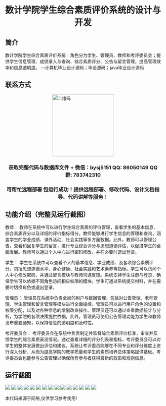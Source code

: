 <p><h1 align="center">数计学院学生综合素质评价系统的设计与开发</h1></p>

## 简介
数计学院学生综合素质评价系统：角色分为学生、管理员、教师和考评委员会；提供学生信息管理、成绩录入与查询、综合素质评分、公告与留言管理，提高管理效率和信息透明度。    --计算机毕业设计源码；毕设源码；java毕业设计源码


## 联系方式
<img src="https://bs-1329754181.cos.ap-shanghai.myqcloud.com/wx.jpg" alt="二维码" style="display: block; margin: 0 auto;" width="200px">
<p><h3 align="center">获取完整代码与数据库文件 + 微信：bysj5151 QQ: 86050149 QQ群: 783742310</h3></p>
<p><h3 align="center">可帮忙远程部署 包运行成功！提供远程部署、修改代码、设计文档指导、代码讲解等服务！</h3></p>

## 功能介绍（完整见运行截图）
教师： 教师在系统中可以进行学生综合素质的评价管理，查看学生的基本信息、综合素质评分以及详细的评价指标得分。教师能够进行学生信息的管理和查询，涵盖学生的学业成绩、课外活动、社会实践等多方面数据。此外，教师可以管理公告，查看和回复学生的留言，进行专业综合评分与思想道德评估，以促进学生的全面发展。教师可以通过个人中心进行密码修改，并在必要时退出登录。

学生： 学生在系统中可以查看个人的基本信息、学业成绩、及各项综合素质评分，包括思想道德水平、身心健康、社会实践和艺术素养等指标。学生可以访问个人中心修改密码，并通过留言模块与教师沟通反馈。系统支持学生注册与登录，确保学生可以依据不同角色访问相应权限的模块。学生可通过系统提交材料，并在需要时切换角色或退出登录。

管理员： 管理员在系统中负责全局的用户与数据管理，包括对公告管理、老师管理、学生管理和留言管理等模块进行全面操控。管理员可以进行用户角色的设置和权限分配，以及对各种信息的增删改查操作。管理员还可以通过查看数据统计与分析，为学院的各项决策提供依据。此外，管理员可使用公告管理功能为学生和教师发布重要通知，以保持信息的透明度和及时性。

考评委员会： 考评委员会在系统中负责制定并监督综合素质评价标准，审查并反馈学生的综合素质表现情况。通过查看详细的评分列表和指标，考评委员会可以对学生的整体发展做出评估和建议。系统让考评委员能够在不同专业和评分维度上进行深入分析，从而为提高学院的教学质量和学生的素质培养总体策略提供基础。考评委员会也能参与公告管理以确保所有参与者获得最新的政策和规则信息。


## 运行截图
![](https://bs-1329754181.cos.ap-shanghai.myqcloud.com/spring/StudentComprehensiveQualityEvaluationSystemDesignAndDevelopment/img/001.jpg)
![](https://bs-1329754181.cos.ap-shanghai.myqcloud.com/spring/StudentComprehensiveQualityEvaluationSystemDesignAndDevelopment/img/002.jpg)
![](https://bs-1329754181.cos.ap-shanghai.myqcloud.com/spring/StudentComprehensiveQualityEvaluationSystemDesignAndDevelopment/img/003.jpg)
![](https://bs-1329754181.cos.ap-shanghai.myqcloud.com/spring/StudentComprehensiveQualityEvaluationSystemDesignAndDevelopment/img/004.jpg)
![](https://bs-1329754181.cos.ap-shanghai.myqcloud.com/spring/StudentComprehensiveQualityEvaluationSystemDesignAndDevelopment/img/005.jpg)
![](https://bs-1329754181.cos.ap-shanghai.myqcloud.com/spring/StudentComprehensiveQualityEvaluationSystemDesignAndDevelopment/img/006.jpg)
![](https://bs-1329754181.cos.ap-shanghai.myqcloud.com/spring/StudentComprehensiveQualityEvaluationSystemDesignAndDevelopment/img/007.jpg)
![](https://bs-1329754181.cos.ap-shanghai.myqcloud.com/spring/StudentComprehensiveQualityEvaluationSystemDesignAndDevelopment/img/008.jpg)
![](https://bs-1329754181.cos.ap-shanghai.myqcloud.com/spring/StudentComprehensiveQualityEvaluationSystemDesignAndDevelopment/img/009.jpg)
![](https://bs-1329754181.cos.ap-shanghai.myqcloud.com/spring/StudentComprehensiveQualityEvaluationSystemDesignAndDevelopment/img/010.jpg)
![](https://bs-1329754181.cos.ap-shanghai.myqcloud.com/spring/StudentComprehensiveQualityEvaluationSystemDesignAndDevelopment/img/011.jpg)
![](https://bs-1329754181.cos.ap-shanghai.myqcloud.com/spring/StudentComprehensiveQualityEvaluationSystemDesignAndDevelopment/img/012.jpg)
![](https://bs-1329754181.cos.ap-shanghai.myqcloud.com/spring/StudentComprehensiveQualityEvaluationSystemDesignAndDevelopment/img/013.jpg)
![](https://bs-1329754181.cos.ap-shanghai.myqcloud.com/spring/StudentComprehensiveQualityEvaluationSystemDesignAndDevelopment/img/014.jpg)
![](https://bs-1329754181.cos.ap-shanghai.myqcloud.com/spring/StudentComprehensiveQualityEvaluationSystemDesignAndDevelopment/img/015.jpg)

<p>本代码来源于网络,仅供学习参考使用!</p>
